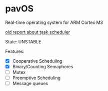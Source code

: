 # pavOS
Real-time operating system for ARM Cortex M3

[old report about task scheduler](task_sched_project_report.pdf)

State: UNSTABLE

Features:
- [x] Cooperative Scheduling
- [x] Binary/Counting Semaphores
- [ ] Mutex
- [ ] Preemptive Scheduling
- [ ] Message queues
